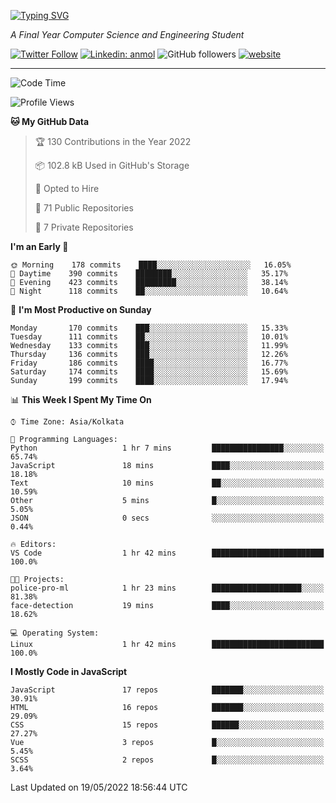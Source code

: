 [![Typing SVG](https://readme-typing-svg.herokuapp.com?lines=HI%2C+I'm+Tonal;I'm+a+MEVN+Stack+Developer)](https://git.io/typing-svg)

<p><em>A Final Year Computer Science and Engineering Student</em></p>

[![Twitter Follow](https://img.shields.io/twitter/follow/tonalmathew?style=flat)](https://twitter.com/intent/follow?screen_name=tonalmathew)
[![Linkedin: anmol](https://img.shields.io/badge/tonal-mathew?style=flat-square&logo=Linkedin&logoColor=white&link=https://www.linkedin.com/in/tonal-mathew/)](https://www.linkedin.com/in/tonal-mathew/)
![GitHub followers](https://img.shields.io/github/followers/tonalmathew?label=Follow&style=social)
[![website](https://img.shields.io/badge/Website-46a2f1.svg?&style=flat-square&logo=Google-Chrome&logoColor=white&link=http://tonalmathew.github.io/)](http://tonalmathew.github.io/)

---
<!--START_SECTION:waka-->
![Code Time](http://img.shields.io/badge/Code%20Time-0%20secs-blue)

![Profile Views](http://img.shields.io/badge/Profile%20Views-26-blue)

**🐱 My GitHub Data** 

> 🏆 130 Contributions in the Year 2022
 > 
> 📦 102.8 kB Used in GitHub's Storage 
 > 
> 💼 Opted to Hire
 > 
> 📜 71 Public Repositories 
 > 
> 🔑 7 Private Repositories  
 > 
**I'm an Early 🐤** 

```text
🌞 Morning    178 commits    ████░░░░░░░░░░░░░░░░░░░░░   16.05% 
🌆 Daytime    390 commits    ████████░░░░░░░░░░░░░░░░░   35.17% 
🌃 Evening    423 commits    █████████░░░░░░░░░░░░░░░░   38.14% 
🌙 Night      118 commits    ██░░░░░░░░░░░░░░░░░░░░░░░   10.64%

```
📅 **I'm Most Productive on Sunday** 

```text
Monday       170 commits    ███░░░░░░░░░░░░░░░░░░░░░░   15.33% 
Tuesday      111 commits    ██░░░░░░░░░░░░░░░░░░░░░░░   10.01% 
Wednesday    133 commits    ███░░░░░░░░░░░░░░░░░░░░░░   11.99% 
Thursday     136 commits    ███░░░░░░░░░░░░░░░░░░░░░░   12.26% 
Friday       186 commits    ████░░░░░░░░░░░░░░░░░░░░░   16.77% 
Saturday     174 commits    ████░░░░░░░░░░░░░░░░░░░░░   15.69% 
Sunday       199 commits    ████░░░░░░░░░░░░░░░░░░░░░   17.94%

```


📊 **This Week I Spent My Time On** 

```text
⌚︎ Time Zone: Asia/Kolkata

💬 Programming Languages: 
Python                   1 hr 7 mins         ████████████████░░░░░░░░░   65.74% 
JavaScript               18 mins             ████░░░░░░░░░░░░░░░░░░░░░   18.18% 
Text                     10 mins             ██░░░░░░░░░░░░░░░░░░░░░░░   10.59% 
Other                    5 mins              █░░░░░░░░░░░░░░░░░░░░░░░░   5.05% 
JSON                     0 secs              ░░░░░░░░░░░░░░░░░░░░░░░░░   0.44%

🔥 Editors: 
VS Code                  1 hr 42 mins        █████████████████████████   100.0%

🐱‍💻 Projects: 
police-pro-ml            1 hr 23 mins        ████████████████████░░░░░   81.38% 
face-detection           19 mins             ████░░░░░░░░░░░░░░░░░░░░░   18.62%

💻 Operating System: 
Linux                    1 hr 42 mins        █████████████████████████   100.0%

```

**I Mostly Code in JavaScript** 

```text
JavaScript               17 repos            ███████░░░░░░░░░░░░░░░░░░   30.91% 
HTML                     16 repos            ███████░░░░░░░░░░░░░░░░░░   29.09% 
CSS                      15 repos            ██████░░░░░░░░░░░░░░░░░░░   27.27% 
Vue                      3 repos             █░░░░░░░░░░░░░░░░░░░░░░░░   5.45% 
SCSS                     2 repos             █░░░░░░░░░░░░░░░░░░░░░░░░   3.64%

```



 Last Updated on 19/05/2022 18:56:44 UTC
<!--END_SECTION:waka-->
